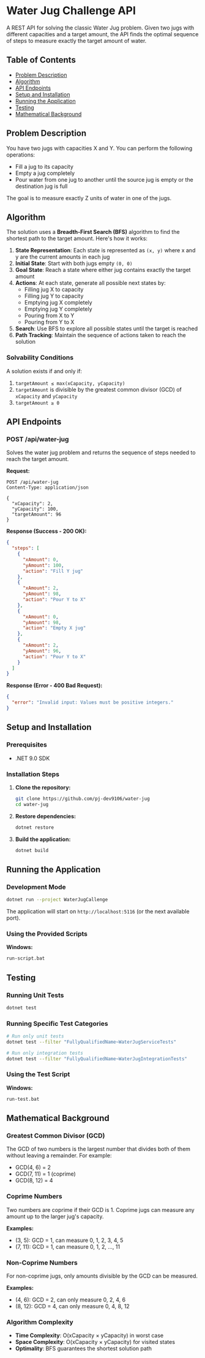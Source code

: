 # Water Jug Challenge API

A REST API for solving the classic Water Jug problem. Given two jugs with different capacities and a target amount, the API finds the optimal sequence of steps to measure exactly the target amount of water.

## Table of Contents

- [Problem Description](#problem-description)
- [Algorithm](#algorithm)
- [API Endpoints](#api-endpoints)
- [Setup and Installation](#setup-and-installation)
- [Running the Application](#running-the-application)
- [Testing](#testing)
- [Mathematical Background](#mathematical-background)

## Problem Description

You have two jugs with capacities X and Y. You can perform the following operations:
- Fill a jug to its capacity
- Empty a jug completely
- Pour water from one jug to another until the source jug is empty or the destination jug is full

The goal is to measure exactly Z units of water in one of the jugs.

## Algorithm

The solution uses a **Breadth-First Search (BFS)** algorithm to find the shortest path to the target amount. Here's how it works:

1. **State Representation**: Each state is represented as `(x, y)` where x and y are the current amounts in each jug
2. **Initial State**: Start with both jugs empty `(0, 0)`
3. **Goal State**: Reach a state where either jug contains exactly the target amount
4. **Actions**: At each state, generate all possible next states by:
   - Filling jug X to capacity
   - Filling jug Y to capacity
   - Emptying jug X completely
   - Emptying jug Y completely
   - Pouring from X to Y
   - Pouring from Y to X
5. **Search**: Use BFS to explore all possible states until the target is reached
6. **Path Tracking**: Maintain the sequence of actions taken to reach the solution

### Solvability Conditions

A solution exists if and only if:
1. `targetAmount ≤ max(xCapacity, yCapacity)`
2. `targetAmount` is divisible by the greatest common divisor (GCD) of `xCapacity` and `yCapacity`
3. `targetAmount ≥ 0`

## API Endpoints

### POST /api/water-jug

Solves the water jug problem and returns the sequence of steps needed to reach the target amount.

**Request:**
```http
POST /api/water-jug
Content-Type: application/json

{
  "xCapacity": 2,
  "yCapacity": 100,
  "targetAmount": 96
}
```

**Response (Success - 200 OK):**
```json
{
  "steps": [
    {
      "xAmount": 0,
      "yAmount": 100,
      "action": "Fill Y jug"
    },
    {
      "xAmount": 2,
      "yAmount": 98,
      "action": "Pour Y to X"
    },
    {
      "xAmount": 0,
      "yAmount": 98,
      "action": "Empty X jug"
    },
    {
      "xAmount": 2,
      "yAmount": 96,
      "action": "Pour Y to X"
    }
  ]
}
```

**Response (Error - 400 Bad Request):**
```json
{
  "error": "Invalid input: Values must be positive integers."
}
```

## Setup and Installation

### Prerequisites

- .NET 9.0 SDK

### Installation Steps

1. **Clone the repository:**
   ```bash
   git clone https://github.com/pj-dev9106/water-jug
   cd water-jug
   ```

2. **Restore dependencies:**
   ```bash
   dotnet restore
   ```

3. **Build the application:**
   ```bash
   dotnet build
   ```

## Running the Application

### Development Mode

```bash
dotnet run --project WaterJugCallenge
```

The application will start on `http://localhost:5116` (or the next available port).

### Using the Provided Scripts

**Windows:**
```bash
run-script.bat
```

## Testing

### Running Unit Tests

```bash
dotnet test
```

### Running Specific Test Categories

```bash
# Run only unit tests
dotnet test --filter "FullyQualifiedName~WaterJugServiceTests"

# Run only integration tests
dotnet test --filter "FullyQualifiedName~WaterJugIntegrationTests"
```

### Using the Test Script

**Windows:**
```bash
run-test.bat
```

## Mathematical Background

### Greatest Common Divisor (GCD)

The GCD of two numbers is the largest number that divides both of them without leaving a remainder. For example:
- GCD(4, 6) = 2
- GCD(7, 11) = 1 (coprime)
- GCD(8, 12) = 4

### Coprime Numbers

Two numbers are coprime if their GCD is 1. Coprime jugs can measure any amount up to the larger jug's capacity.

**Examples:**
- (3, 5): GCD = 1, can measure 0, 1, 2, 3, 4, 5
- (7, 11): GCD = 1, can measure 0, 1, 2, ..., 11

### Non-Coprime Numbers

For non-coprime jugs, only amounts divisible by the GCD can be measured.

**Examples:**
- (4, 6): GCD = 2, can only measure 0, 2, 4, 6
- (8, 12): GCD = 4, can only measure 0, 4, 8, 12

### Algorithm Complexity

- **Time Complexity**: O(xCapacity × yCapacity) in worst case
- **Space Complexity**: O(xCapacity × yCapacity) for visited states
- **Optimality**: BFS guarantees the shortest solution path